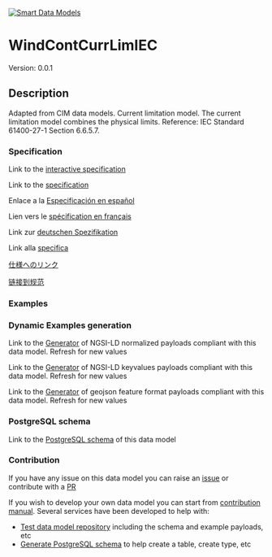 [![Smart Data Models](https://smartdatamodels.org/wp-content/uploads/2022/01/SmartDataModels_logo.png "Logo")](https://smartdatamodels.org)
# WindContCurrLimIEC
Version: 0.0.1

## Description 

Adapted from CIM data models. Current limitation model.  The current limitation model combines the physical limits.  Reference: IEC Standard 61400-27-1 Section 6.6.5.7.
### Specification

Link to the [interactive specification](https://swagger.lab.fiware.org/?url=https://smart-data-models.github.io/dataModel.EnergyCIM/WindContCurrLimIEC/swagger.yaml)

Link to the [specification](https://github.com/smart-data-models/dataModel.EnergyCIM/blob/master/WindContCurrLimIEC/doc/spec.md)

Enlace a la [Especificación en español](https://github.com/smart-data-models/dataModel.EnergyCIM/blob/master/WindContCurrLimIEC/doc/spec_ES.md)

Lien vers le [spécification en français](https://github.com/smart-data-models/dataModel.EnergyCIM/blob/master/WindContCurrLimIEC/doc/spec_FR.md)

Link zur [deutschen Spezifikation](https://github.com/smart-data-models/dataModel.EnergyCIM/blob/master/WindContCurrLimIEC/doc/spec_DE.md)

Link alla [specifica](https://github.com/smart-data-models/dataModel.EnergyCIM/blob/master/WindContCurrLimIEC/doc/spec_IT.md)

[仕様へのリンク](https://github.com/smart-data-models/dataModel.EnergyCIM/blob/master/WindContCurrLimIEC/doc/spec_JA.md)

[链接到规范](https://github.com/smart-data-models/dataModel.EnergyCIM/blob/master/WindContCurrLimIEC/doc/spec_ZH.md)
### Examples
### Dynamic Examples generation

Link to the [Generator](https://smartdatamodels.org/extra/ngsi-ld_generator.php?schemaUrl=https://raw.githubusercontent.com/smart-data-models/dataModel.EnergyCIM/master/WindContCurrLimIEC/schema.json&email=info@smartdatamodels.org) of NGSI-LD normalized payloads compliant with this data model. Refresh for new values

Link to the [Generator](https://smartdatamodels.org/extra/ngsi-ld_generator_keyvalues.php?schemaUrl=https://raw.githubusercontent.com/smart-data-models/dataModel.EnergyCIM/master/WindContCurrLimIEC/schema.json&email=info@smartdatamodels.org) of NGSI-LD keyvalues payloads compliant with this data model. Refresh for new values

Link to the [Generator](https://smartdatamodels.org/extra/geojson_features_generator.php?schemaUrl=https://raw.githubusercontent.com/smart-data-models/dataModel.EnergyCIM/master/WindContCurrLimIEC/schema.json&email=info@smartdatamodels.org) of geojson feature format payloads compliant with this data model. Refresh for new values
### PostgreSQL schema

Link to the [PostgreSQL schema](https://github.com/smart-data-models/dataModel.EnergyCIM/blob/master/WindContCurrLimIEC/schema.sql) of this data model
### Contribution

 If you have any issue on this data model you can raise an [issue](https://github.com/smart-data-models/dataModel.EnergyCIM/issues)  or contribute with a [PR](https://github.com/smart-data-models/dataModel.EnergyCIM/pulls)

 If you wish to develop your own data model you can start from [contribution manual](https://bit.ly/contribution_manual). Several services have been developed to help with: 
 - [Test data model repository](https://smartdatamodels.org/index.php/data-models-contribution-api/) including the schema and example payloads, etc
 - [Generate PostgreSQL schema](https://smartdatamodels.org/index.php/sql-service/) to help create a table, create type, etc